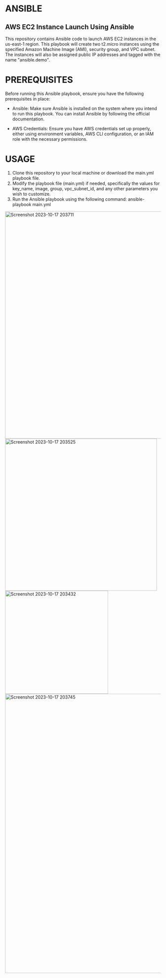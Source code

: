 # ANSIBLE
## AWS EC2 Instance Launch Using Ansible
This repository contains Ansible code to launch AWS EC2 instances in the us-east-1 region. This playbook will create two t2.micro instances using the specified Amazon Machine Image (AMI), security group, and VPC subnet. The instances will also be assigned public IP addresses and tagged with the name "ansible.demo".

# PREREQUISITES
Before running this Ansible playbook, ensure you have the following prerequisites in place:

* Ansible: Make sure Ansible is installed on the system where you intend to run this playbook. You can install Ansible by following the official documentation.

* AWS Credentials: Ensure you have AWS credentials set up properly, either using environment variables, AWS CLI configuration, or an IAM role with the necessary permissions.

# USAGE

1. Clone this repository to your local machine or download the main.yml playbook file.
2. Modify the playbook file (main.yml) if needed, specifically the values for key_name, image, group, vpc_subnet_id, and any other parameters you wish to customize.
3. Run the Ansible playbook using the following command:
ansible-playbook main.yml

<img width="734" alt="Screenshot 2023-10-17 203711" src="https://github.com/Nidhidevops/ansible/assets/140115299/b3753e6d-bd77-4c0b-a069-5af31a40037a">
<img width="491" alt="Screenshot 2023-10-17 203525" src="https://github.com/Nidhidevops/ansible/assets/140115299/e9a09dd1-2993-430d-b351-93df52f6acb0">
<img width="333" alt="Screenshot 2023-10-17 203432" src="https://github.com/Nidhidevops/ansible/assets/140115299/6d6acb63-1e29-4c80-87f7-e0f0340790a5">
<img width="902" alt="Screenshot 2023-10-17 203745" src="https://github.com/Nidhidevops/ansible/assets/140115299/c4c6238f-b66b-4aaa-b0dc-d3f049382af9">
